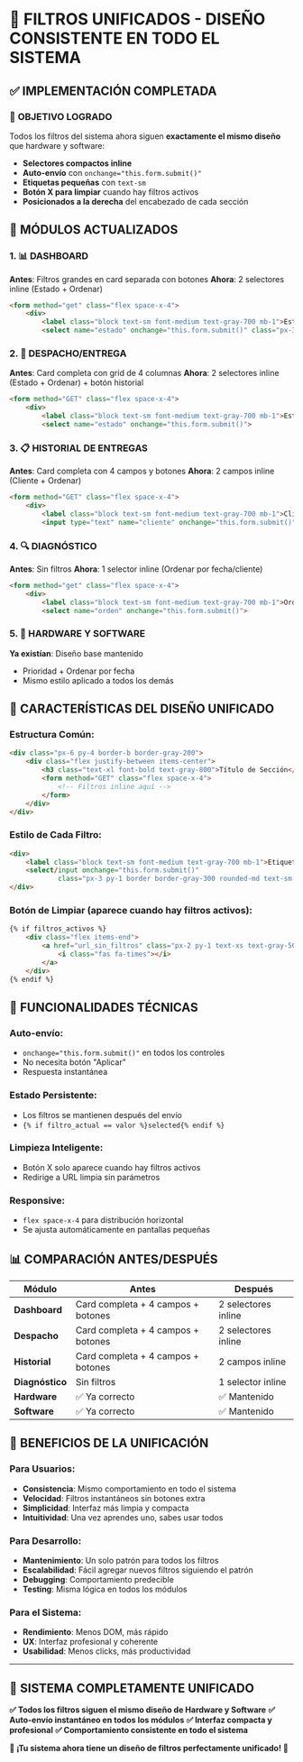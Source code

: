 # 🎨 FILTROS UNIFICADOS - DISEÑO CONSISTENTE EN TODO EL SISTEMA

## ✅ **IMPLEMENTACIÓN COMPLETADA**

### 🎯 **OBJETIVO LOGRADO**
Todos los filtros del sistema ahora siguen **exactamente el mismo diseño** que hardware y software:
- **Selectores compactos inline** 
- **Auto-envío** con `onchange="this.form.submit()"`
- **Etiquetas pequeñas** con `text-sm`
- **Botón X para limpiar** cuando hay filtros activos
- **Posicionados a la derecha** del encabezado de cada sección

## 🔄 **MÓDULOS ACTUALIZADOS**

### 1. **📊 DASHBOARD**
**Antes**: Filtros grandes en card separada con botones
**Ahora**: 2 selectores inline (Estado + Ordenar)
```html
<form method="get" class="flex space-x-4">
    <div>
        <label class="block text-sm font-medium text-gray-700 mb-1">Estado</label>
        <select name="estado" onchange="this.form.submit()" class="px-3 py-1 border border-gray-300 rounded-md text-sm">
```

### 2. **🚚 DESPACHO/ENTREGA**
**Antes**: Card completa con grid de 4 columnas
**Ahora**: 2 selectores inline (Estado + Ordenar) + botón historial
```html
<form method="GET" class="flex space-x-4">
    <div>
        <label class="block text-sm font-medium text-gray-700 mb-1">Estado</label>
        <select name="estado" onchange="this.form.submit()">
```

### 3. **📋 HISTORIAL DE ENTREGAS**
**Antes**: Card completa con 4 campos y botones
**Ahora**: 2 campos inline (Cliente + Ordenar)
```html
<form method="GET" class="flex space-x-4">
    <div>
        <label class="block text-sm font-medium text-gray-700 mb-1">Cliente</label>
        <input type="text" name="cliente" onchange="this.form.submit()">
```

### 4. **🔍 DIAGNÓSTICO**
**Antes**: Sin filtros
**Ahora**: 1 selector inline (Ordenar por fecha/cliente)
```html
<form method="get" class="flex space-x-4">
    <div>
        <label class="block text-sm font-medium text-gray-700 mb-1">Ordenar por</label>
        <select name="orden" onchange="this.form.submit()">
```

### 5. **🔧 HARDWARE Y SOFTWARE**
**Ya existían**: Diseño base mantenido
- Prioridad + Ordenar por fecha
- Mismo estilo aplicado a todos los demás

## 🎨 **CARACTERÍSTICAS DEL DISEÑO UNIFICADO**

### **Estructura Común**:
```html
<div class="px-6 py-4 border-b border-gray-200">
    <div class="flex justify-between items-center">
        <h3 class="text-xl font-bold text-gray-800">Título de Sección</h3>
        <form method="GET" class="flex space-x-4">
            <!-- Filtros inline aquí -->
        </form>
    </div>
</div>
```

### **Estilo de Cada Filtro**:
```html
<div>
    <label class="block text-sm font-medium text-gray-700 mb-1">Etiqueta</label>
    <select/input onchange="this.form.submit()" 
            class="px-3 py-1 border border-gray-300 rounded-md text-sm focus:ring-2 focus:ring-blue-500 focus:border-transparent">
</div>
```

### **Botón de Limpiar** (aparece cuando hay filtros activos):
```html
{% if filtros_activos %}
    <div class="flex items-end">
        <a href="url_sin_filtros" class="px-2 py-1 text-xs text-gray-500 hover:text-gray-700 border border-gray-300 rounded-md">
            <i class="fas fa-times"></i>
        </a>
    </div>
{% endif %}
```

## 🔧 **FUNCIONALIDADES TÉCNICAS**

### **Auto-envío**: 
- `onchange="this.form.submit()"` en todos los controles
- No necesita botón "Aplicar"
- Respuesta instantánea

### **Estado Persistente**:
- Los filtros se mantienen después del envío
- `{% if filtro_actual == valor %}selected{% endif %}`

### **Limpieza Inteligente**:
- Botón X solo aparece cuando hay filtros activos
- Redirige a URL limpia sin parámetros

### **Responsive**:
- `flex space-x-4` para distribución horizontal
- Se ajusta automáticamente en pantallas pequeñas

## 📊 **COMPARACIÓN ANTES/DESPUÉS**

| Módulo | Antes | Después |
|--------|-------|---------|
| **Dashboard** | Card completa + 4 campos + botones | 2 selectores inline |
| **Despacho** | Card completa + 4 campos + botones | 2 selectores inline |
| **Historial** | Card completa + 4 campos + botones | 2 campos inline |
| **Diagnóstico** | Sin filtros | 1 selector inline |
| **Hardware** | ✅ Ya correcto | ✅ Mantenido |
| **Software** | ✅ Ya correcto | ✅ Mantenido |

## 🎯 **BENEFICIOS DE LA UNIFICACIÓN**

### **Para Usuarios**:
- **Consistencia**: Mismo comportamiento en todo el sistema
- **Velocidad**: Filtros instantáneos sin botones extra
- **Simplicidad**: Interfaz más limpia y compacta
- **Intuitividad**: Una vez aprendes uno, sabes usar todos

### **Para Desarrollo**:
- **Mantenimiento**: Un solo patrón para todos los filtros
- **Escalabilidad**: Fácil agregar nuevos filtros siguiendo el patrón
- **Debugging**: Comportamiento predecible
- **Testing**: Misma lógica en todos los módulos

### **Para el Sistema**:
- **Rendimiento**: Menos DOM, más rápido
- **UX**: Interfaz profesional y coherente
- **Usabilidad**: Menos clicks, más productividad

---

## 🚀 **SISTEMA COMPLETAMENTE UNIFICADO**

**✅ Todos los filtros siguen el mismo diseño de Hardware y Software**
**✅ Auto-envío instantáneo en todos los módulos**
**✅ Interfaz compacta y profesional**
**✅ Comportamiento consistente en todo el sistema**

**🎉 ¡Tu sistema ahora tiene un diseño de filtros perfectamente unificado! 🎉**